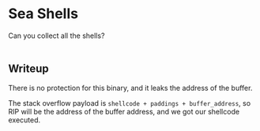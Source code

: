 # Sea Shells
Can you collect all the shells? 
<br>
<br>
## Writeup
There is no protection for this binary, and it leaks the address of the buffer.

The stack overflow payload is `shellcode + paddings + buffer_address`, so RIP will be the address of the buffer address, and we got our shellcode executed.